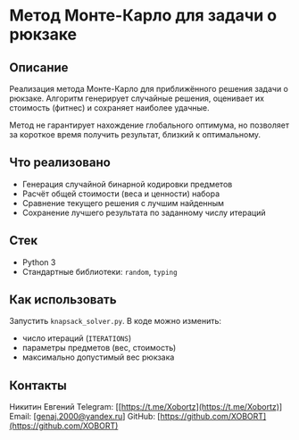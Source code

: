 # Метод Монте-Карло для задачи о рюкзаке

## Описание

Реализация метода Монте-Карло для приближённого решения задачи о рюкзаке. Алгоритм генерирует случайные решения, оценивает их стоимость (фитнес) и сохраняет наиболее удачные.

Метод не гарантирует нахождение глобального оптимума, но позволяет за короткое время получить результат, близкий к оптимальному.

## Что реализовано

* Генерация случайной бинарной кодировки предметов
* Расчёт общей стоимости (веса и ценности) набора
* Сравнение текущего решения с лучшим найденным
* Сохранение лучшего результата по заданному числу итераций

## Стек

* Python 3
* Стандартные библиотеки: `random`, `typing`

## Как использовать

Запустить `knapsack_solver.py`. В коде можно изменить:

* число итераций (`ITERATIONS`)
* параметры предметов (вес, стоимость)
* максимально допустимый вес рюкзака

## Контакты

Никитин Евгений
Telegram: \[[https://t.me/Xobortz](https://t.me/Xobortz)]
Email: \[[genaj.2000@yandex.ru](mailto:genaj.2000@yandex.ru)]
GitHub: [https://github.com/XOBORT](https://github.com/XOBORT)
